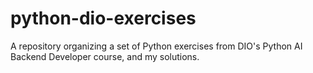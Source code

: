 # python-dio-exercises
A repository organizing a set of Python exercises from DIO's Python AI Backend Developer course, and my solutions.
